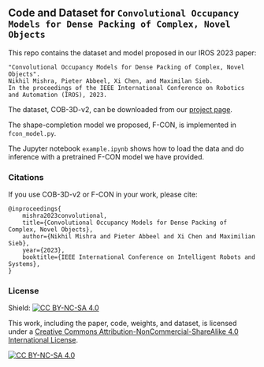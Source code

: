 
## Code and Dataset for `Convolutional Occupancy Models for Dense Packing of Complex, Novel Objects`

This repo contains the dataset and model proposed in our IROS 2023 paper:

```
"Convolutional Occupancy Models for Dense Packing of Complex, Novel Objects".
Nikhil Mishra, Pieter Abbeel, Xi Chen, and Maximilan Sieb.
In the proceedings of the IEEE International Conference on Robotics and Automation (IROS), 2023.
```

The dataset, COB-3D-v2, can be downloaded from our [project page](https://sites.google.com/view/fcon-packing/).

The shape-completion model we proposed, F-CON, is implemented in `fcon_model.py`.

The Jupyter notebook `example.ipynb` shows how to load the data and do inference with a pretrained F-CON model we have provided.


### Citations

If you use COB-3D-v2 or F-CON in your work, please cite:
 ```
 @inproceedings{
     mishra2023convolutional,
     title={Convolutional Occupancy Models for Dense Packing of Complex, Novel Objects},
     author={Nikhil Mishra and Pieter Abbeel and Xi Chen and Maximilian Sieb},
     year={2023},
     booktitle={IEEE International Conference on Intelligent Robots and Systems},
}
```

### License
Shield: [![CC BY-NC-SA 4.0][cc-by-nc-sa-shield]][cc-by-nc-sa]

This work, including the paper, code, weights, and dataset, is licensed under a
[Creative Commons Attribution-NonCommercial-ShareAlike 4.0 International License][cc-by-nc-sa].

[![CC BY-NC-SA 4.0][cc-by-nc-sa-image]][cc-by-nc-sa]

[cc-by-nc-sa]: http://creativecommons.org/licenses/by-nc-sa/4.0/
[cc-by-nc-sa-image]: https://licensebuttons.net/l/by-nc-sa/4.0/88x31.png
[cc-by-nc-sa-shield]: https://img.shields.io/badge/License-CC%20BY--NC--SA%204.0-lightgrey.svg
